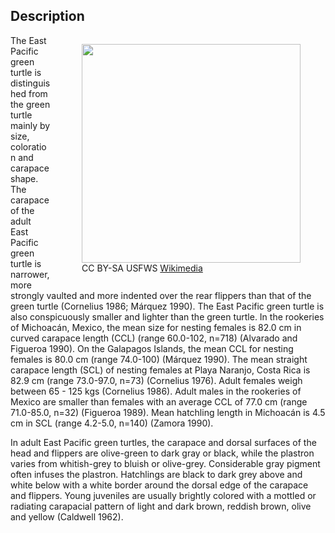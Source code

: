 ## Description

<figure style="float:right; padding-left:10px" >
    <img src="https://upload.wikimedia.org/wikipedia/commons/5/59/Hawksbill_Sea_Turtle_Carey_de_Concha_(5840602412).jpg" width="350px"></td></tr>
    <figcaption>CC BY-SA USFWS <a href="https://commons.wikimedia.org/wiki/File:Hawksbill_Sea_Turtle_Carey_de_Concha_(5840602412).jpg">Wikimedia</a></figcaption>
</figure>

The East Pacific green turtle is distinguished from the green turtle mainly by size, coloration and carapace shape. The carapace of the adult East Pacific green turtle is narrower, more strongly vaulted and more indented over the rear flippers than that of the green turtle (Cornelius 1986; Márquez 1990). The East Pacific green turtle is also conspicuously smaller and lighter than the green turtle. In the rookeries of Michoacán, Mexico, the mean size for nesting females is 82.0 cm in curved carapace length (CCL) (range 60.0-102, n=718) (Alvarado and Figueroa 1990). On the Galapagos Islands, the mean CCL for nesting females is 80.0 cm (range 74.0-100) (Márquez 1990). The mean straight carapace length (SCL) of nesting females at Playa Naranjo, Costa Rica is 82.9 cm (range 73.0-97.0, n=73) (Cornelius 1976). Adult females weigh between 65 - 125 kgs (Cornelius 1986). Adult males in the rookeries of Mexico are smaller than females with an average CCL of 77.0 cm (range 71.0-85.0, n=32) (Figueroa 1989). Mean hatchling length in Michoacán is 4.5 cm in SCL (range 4.2-5.0, n=140) (Zamora 1990).

In adult East Pacific green turtles, the carapace and dorsal surfaces of the head and flippers are olive-green to dark gray or black, while the plastron varies from whitish-grey to bluish or olive-grey. Considerable gray pigment often infuses the plastron. Hatchlings are black to dark grey above and white below with a white border around the dorsal edge of the carapace and flippers. Young juveniles are usually brightly colored with a mottled or radiating carapacial pattern of light and dark brown, reddish brown, olive and yellow (Caldwell 1962).

